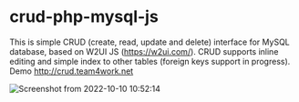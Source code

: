 # crud-php-mysql-js
This is simple CRUD (create, read, update and delete) interface for MySQL database, based on W2UI JS (https://w2ui.com/). CRUD supports inline editing and simple index to other tables (foreign keys support in progress).
Demo http://crud.team4work.net

![Screenshot from 2022-10-10 10:52:14](https://user-images.githubusercontent.com/16631351/194820396-8ee316dd-4a44-49a2-9867-2aa1aee45b4d.png)
